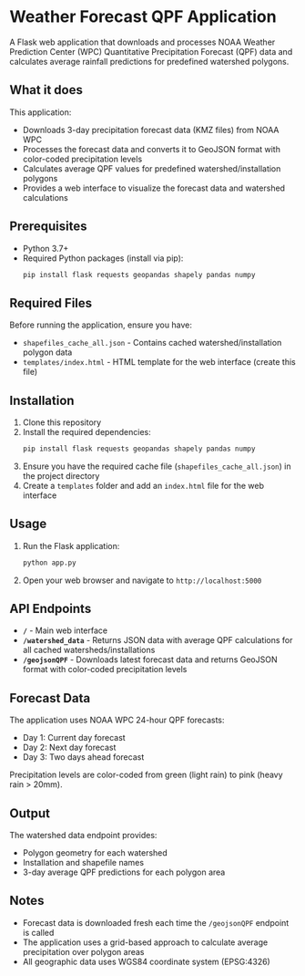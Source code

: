 # Weather Forecast QPF Application

A Flask web application that downloads and processes NOAA Weather Prediction Center (WPC) Quantitative Precipitation Forecast (QPF) data and calculates average rainfall predictions for predefined watershed polygons.

## What it does

This application:
- Downloads 3-day precipitation forecast data (KMZ files) from NOAA WPC
- Processes the forecast data and converts it to GeoJSON format with color-coded precipitation levels
- Calculates average QPF values for predefined watershed/installation polygons
- Provides a web interface to visualize the forecast data and watershed calculations

## Prerequisites

- Python 3.7+
- Required Python packages (install via pip):
  ```bash
  pip install flask requests geopandas shapely pandas numpy
  ```

## Required Files

Before running the application, ensure you have:
- `shapefiles_cache_all.json` - Contains cached watershed/installation polygon data
- `templates/index.html` - HTML template for the web interface (create this file)

## Installation

1. Clone this repository
2. Install the required dependencies:
   ```bash
   pip install flask requests geopandas shapely pandas numpy
   ```
3. Ensure you have the required cache file (`shapefiles_cache_all.json`) in the project directory
4. Create a `templates` folder and add an `index.html` file for the web interface

## Usage

1. Run the Flask application:
   ```bash
   python app.py
   ```

2. Open your web browser and navigate to `http://localhost:5000`

## API Endpoints

- **`/`** - Main web interface
- **`/watershed_data`** - Returns JSON data with average QPF calculations for all cached watersheds/installations
- **`/geojsonQPF`** - Downloads latest forecast data and returns GeoJSON format with color-coded precipitation levels

## Forecast Data

The application uses NOAA WPC 24-hour QPF forecasts:
- Day 1: Current day forecast
- Day 2: Next day forecast  
- Day 3: Two days ahead forecast

Precipitation levels are color-coded from green (light rain) to pink (heavy rain > 20mm).

## Output

The watershed data endpoint provides:
- Polygon geometry for each watershed
- Installation and shapefile names
- 3-day average QPF predictions for each polygon area

## Notes

- Forecast data is downloaded fresh each time the `/geojsonQPF` endpoint is called
- The application uses a grid-based approach to calculate average precipitation over polygon areas
- All geographic data uses WGS84 coordinate system (EPSG:4326)
